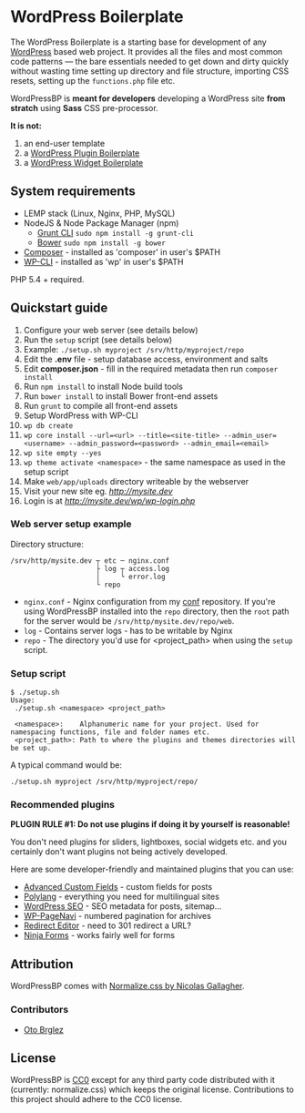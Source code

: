 # WordPress Boilerplate

The WordPress Boilerplate is a starting base for development of any [WordPress](http://wordpress.org)
based web project. It provides all the files and most common code patterns — the bare essentials needed
to get down and dirty quickly without wasting time setting up directory and file structure, importing
CSS resets, setting up the `functions.php` file etc.

WordPressBP is **meant for developers** developing a WordPress site **from stratch** using
**Sass** CSS pre-processor.

**It is not:**

1. an end-user template
2. a [WordPress Plugin Boilerplate](https://github.com/tommcfarlin/WordPress-Plugin-Boilerplate)
3. a [WordPress Widget Boilerplate](https://github.com/tommcfarlin/WordPress-Plugin-Boilerplate)


## System requirements

* LEMP stack (Linux, Nginx, PHP, MySQL)
* NodeJS & Node Package Manager (npm)
  * [Grunt CLI](http://gruntjs.com/getting-started#installing-the-cli) `sudo npm install -g grunt-cli`
  * [Bower](http://bower.io/) `sudo npm install -g bower`
* [Composer](https://getcomposer.org/) - installed as 'composer' in user's $PATH
* [WP-CLI](http://wp-cli.org/) - installed as 'wp' in user's $PATH

PHP 5.4 + required.


## Quickstart guide

1. Configure your web server (see details below)
2. Run the `setup` script (see details below)
  1. Example: `./setup.sh myproject /srv/http/myproject/repo`
3. Edit the **.env** file - setup database access, environment and salts
4. Edit **composer.json** - fill in the required metadata then run `composer install`
5. Run `npm install` to install Node build tools
6. Run `bower install` to install Bower front-end assets
7. Run `grunt` to compile all front-end assets
8. Setup WordPress with WP-CLI
  1. `wp db create`
  2. `wp core install --url=<url> --title=<site-title> --admin_user=<username> --admin_password=<password> --admin_email=<email>`
  3. `wp site empty --yes`
  4. `wp theme activate <namespace>` - the same namespace as used in the setup script
9. Make `web/app/uploads` directory writeable by the webserver
10. Visit your new site eg. *http://mysite.dev*
  1. Login is at *http://mysite.dev/wp/wp-login.php*


### Web server setup example

Directory structure:

```
/srv/http/mysite.dev ┬ etc ─ nginx.conf
                     ├ log ┬ access.log
                     │     └ error.log
                     └ repo
```

* `nginx.conf` - Nginx configuration from my [conf](https://github.com/andrejcremoznik/conf/tree/master/nginx) repository. If you're using WordPressBP installed into the `repo` directory, then the `root` path for the server would be `/srv/http/mysite.dev/repo/web`.
* `log` - Contains server logs - has to be writable by Nginx
* `repo` - The directory you'd use for <project_path> when using the `setup` script.


### Setup script

```
$ ./setup.sh
Usage:
 ./setup.sh <namespace> <project_path>

 <namespace>:    Alphanumeric name for your project. Used for namespacing functions, file and folder names etc.
 <project_path>: Path to where the plugins and themes directories will be set up.
```

A typical command would be:

```
./setup.sh myproject /srv/http/myproject/repo/
```


### Recommended plugins

**PLUGIN RULE #1: Do not use plugins if doing it by yourself is reasonable!**

You don't need plugins for sliders, lightboxes, social widgets etc. and you certainly don't want plugins
not being actively developed.

Here are some developer-friendly and maintained plugins that you can use:

* [Advanced Custom Fields](http://wordpress.org/plugins/advanced-custom-fields/) - custom fields for posts
* [Polylang](http://wordpress.org/plugins/polylang/) - everything you need for multilingual sites
* [WordPress SEO](http://wordpress.org/plugins/wordpress-seo/) - SEO metadata for posts, sitemap…
* [WP-PageNavi](http://wordpress.org/plugins/wp-pagenavi/) - numbered pagination for archives
* [Redirect Editor](http://wordpress.org/plugins/redirect-editor/) - need to 301 redirect a URL?
* [Ninja Forms](http://wordpress.org/plugins/ninja-forms/) - works fairly well for forms


## Attribution

WordPressBP comes with [Normalize.css by Nicolas Gallagher](https://github.com/necolas/normalize.css).


### Contributors

* [Oto Brglez](https://github.com/otobrglez)


## License

WordPressBP is [CC0](http://creativecommons.org/publicdomain/zero/1.0/) except for any third party
code distributed with it (currently: normalize.css) which keeps the original license. Contributions
to this project should adhere to the CC0 license.
